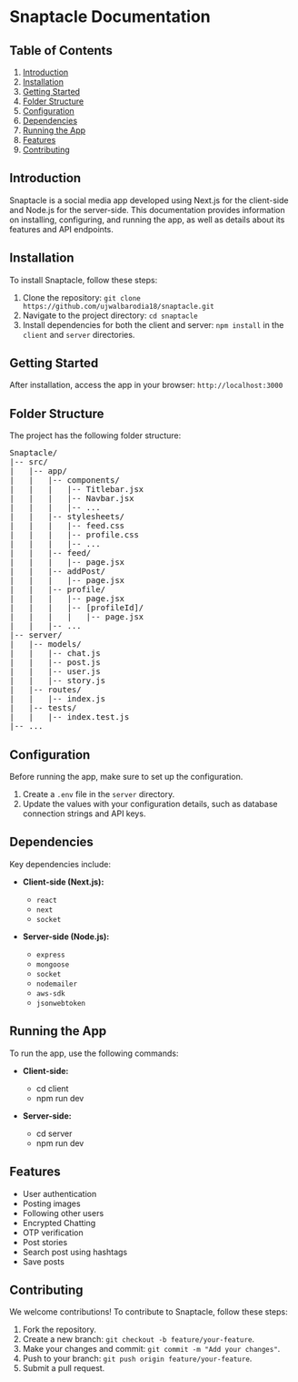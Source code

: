 # Snaptacle Documentation

## Table of Contents
1. [Introduction](#introduction)
2. [Installation](#installation)
3. [Getting Started](#getting-started)
4. [Folder Structure](#folder-structure)
5. [Configuration](#configuration)
6. [Dependencies](#dependencies)
7. [Running the App](#running-the-app)
8. [Features](#features)
9. [Contributing](#contributing)


## Introduction
Snaptacle is a social media app developed using Next.js for the client-side and Node.js for the server-side. This documentation provides information on installing, configuring, and running the app, as well as details about its features and API endpoints.

## Installation
To install Snaptacle, follow these steps:

1. Clone the repository: `git clone https://github.com/ujwalbarodia18/snaptacle.git`
2. Navigate to the project directory: `cd snaptacle`
3. Install dependencies for both the client and server: `npm install` in the `client` and `server` directories.


## Getting Started
After installation, access the app in your browser: `http://localhost:3000`


## Folder Structure
The project has the following folder structure:

<pre>
Snaptacle/
|-- src/
|   |-- app/
|   |   |-- components/
|   |   |   |-- Titlebar.jsx
|   |   |   |-- Navbar.jsx
|   |   |   |-- ...
|   |   |-- stylesheets/
|   |   |   |-- feed.css
|   |   |   |-- profile.css
|   |   |   |-- ...
|   |   |-- feed/
|   |   |   |-- page.jsx
|   |   |-- addPost/
|   |   |   |-- page.jsx
|   |   |-- profile/
|   |   |   |-- page.jsx
|   |   |   |-- [profileId]/
|   |   |   |   |-- page.jsx
|   |   |-- ...
|-- server/
|   |-- models/
|   |   |-- chat.js
|   |   |-- post.js
|   |   |-- user.js
|   |   |-- story.js
|   |-- routes/
|   |   |-- index.js
|   |-- tests/
|   |   |-- index.test.js
|-- ...
</pre>

## Configuration
Before running the app, make sure to set up the configuration. 

1. Create a `.env` file in the `server` directory.
2. Update the values with your configuration details, such as database connection strings and API keys.

## Dependencies
Key dependencies include:

- **Client-side (Next.js):**
  - `react`
  - `next`
  - `socket`

- **Server-side (Node.js):**
  - `express`
  - `mongoose`
  - `socket`
  - `nodemailer`
  - `aws-sdk`
  - `jsonwebtoken`


## Running the App
To run the app, use the following commands:

- **Client-side:**  
   - cd client  
   - npm run dev

- **Server-side:**  
   - cd server  
   - npm run dev


## Features
- User authentication
- Posting images
- Following other users
- Encrypted Chatting
- OTP verification
- Post stories
- Search post using hashtags
- Save posts


## Contributing
We welcome contributions! To contribute to Snaptacle, follow these steps:

1. Fork the repository.
2. Create a new branch: `git checkout -b feature/your-feature`.
3. Make your changes and commit: `git commit -m "Add your changes"`.
4. Push to your branch: `git push origin feature/your-feature`.
5. Submit a pull request.

